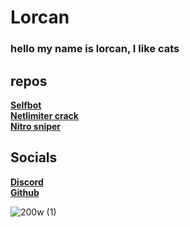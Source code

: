 # Lorcan
### hello my name is lorcan, I like cats 

## repos
**[Selfbot](https://github.com/Lorcan-1/lorcanselfbot)**  
**[Netlimiter crack](https://github.com/Lorcan-1/NLcrack)**  
**[Nitro sniper]((https://github.com/Lorcan-1/nitrosniper))**  


## Socials  

**[Discord](<https://discord.com/users/992499799284781147>)**  
**[Github](https://github.com/Lorcan-1)**




![200w (1)](https://github.com/user-attachments/assets/5ccf1d4f-8bb9-4678-8a5f-954c7c890a6c)

